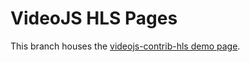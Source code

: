 # VideoJS HLS Pages

This branch houses the 
[videojs-contrib-hls demo page](http://videojs.github.io/videojs-contrib-hls/).